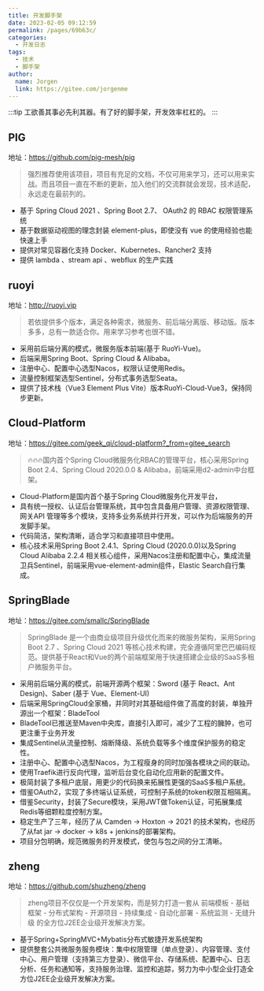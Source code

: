```yaml
---
title: 开发脚手架
date: 2023-02-05 09:12:59
permalink: /pages/69b63c/
categories:
  - 开发日志
tags:
  - 技术
  - 脚手架
author: 
  name: Jorgen
  link: https://gitee.com/jorgenme
---
```

:::tip
工欲善其事必先利其器。有了好的脚手架，开发效率杠杠的。
:::

## PIG
地址：https://github.com/pig-mesh/pig
> 强烈推荐使用该项目，项目有充足的文档，不仅可用来学习，还可以用来实战。而且项目一直在不断的更新，加入他们的交流群就会发现，技术适配，永远走在最前列的。
- 基于 Spring Cloud 2021 、Spring Boot 2.7、 OAuth2 的 RBAC 权限管理系统
- 基于数据驱动视图的理念封装 element-plus，即使没有 vue 的使用经验也能快速上手
- 提供对常见容器化支持 Docker、Kubernetes、Rancher2 支持
- 提供 lambda 、stream api 、webflux 的生产实践

## ruoyi
地址：http://ruoyi.vip
> 若依提供多个版本，满足各种需求，微服务、前后端分离版、移动版。版本多多，总有一款适合你。用来学习参考也很不错。
- 采用前后端分离的模式，微服务版本前端(基于 RuoYi-Vue)。
- 后端采用Spring Boot、Spring Cloud & Alibaba。
- 注册中心、配置中心选型Nacos，权限认证使用Redis。
- 流量控制框架选型Sentinel，分布式事务选型Seata。
- 提供了技术栈（Vue3 Element Plus Vite）版本RuoYi-Cloud-Vue3，保持同步更新。

## Cloud-Platform
地址：https://gitee.com/geek_qi/cloud-platform?_from=gitee_search
> 🔥🔥🔥国内首个Spring Cloud微服务化RBAC的管理平台，核心采用Spring Boot 2.4、Spring Cloud 2020.0.0 & Alibaba，前端采用d2-admin中台框架。
- Cloud-Platform是国内首个基于Spring Cloud微服务化开发平台，
- 具有统一授权、认证后台管理系统，其中包含具备用户管理、资源权限管理、网关API 管理等多个模块，支持多业务系统并行开发，可以作为后端服务的开发脚手架。
- 代码简洁，架构清晰，适合学习和直接项目中使用。
- 核心技术采用Spring Boot 2.4.1、Spring Cloud (2020.0.0)以及Spring Cloud Alibaba 2.2.4 相关核心组件，采用Nacos注册和配置中心，集成流量卫兵Sentinel，前端采用vue-element-admin组件，Elastic Search自行集成。

## SpringBlade
地址：https://gitee.com/smallc/SpringBlade
> SpringBlade 是一个由商业级项目升级优化而来的微服务架构，采用Spring Boot 2.7 、Spring Cloud 2021 等核心技术构建，完全遵循阿里巴巴编码规范。提供基于React和Vue的两个前端框架用于快速搭建企业级的SaaS多租户微服务平台。
- 采用前后端分离的模式，前端开源两个框架：Sword (基于 React、Ant Design)、Saber (基于 Vue、Element-UI)
- 后端采用SpringCloud全家桶，并同时对其基础组件做了高度的封装，单独开源出一个框架：BladeTool
- BladeTool已推送至Maven中央库，直接引入即可，减少了工程的臃肿，也可更注重于业务开发
- 集成Sentinel从流量控制、熔断降级、系统负载等多个维度保护服务的稳定性。
- 注册中心、配置中心选型Nacos，为工程瘦身的同时加强各模块之间的联动。
- 使用Traefik进行反向代理，监听后台变化自动化应用新的配置文件。
- 极简封装了多租户底层，用更少的代码换来拓展性更强的SaaS多租户系统。
- 借鉴OAuth2，实现了多终端认证系统，可控制子系统的token权限互相隔离。
- 借鉴Security，封装了Secure模块，采用JWT做Token认证，可拓展集成Redis等细颗粒度控制方案。
- 稳定生产了三年，经历了从 Camden -> Hoxton -> 2021 的技术架构，也经历了从fat jar -> docker -> k8s + jenkins的部署架构。
- 项目分包明确，规范微服务的开发模式，使包与包之间的分工清晰。

## zheng
地址：https://github.com/shuzheng/zheng
> zheng项目不仅仅是一个开发架构，而是努力打造一套从 前端模板 - 基础框架 - 分布式架构 - 开源项目 - 持续集成 - 自动化部署 - 系统监测 - 无缝升级 的全方位J2EE企业级开发解决方案。
- 基于Spring+SpringMVC+Mybatis分布式敏捷开发系统架构
- 提供整套公共微服务服务模块：集中权限管理（单点登录）、内容管理、支付中心、用户管理（支持第三方登录）、微信平台、存储系统、配置中心、日志分析、任务和通知等，支持服务治理、监控和追踪，努力为中小型企业打造全方位J2EE企业级开发解决方案。